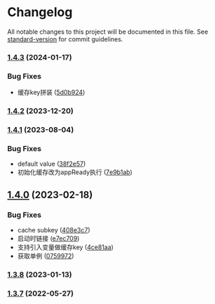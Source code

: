 # Changelog

All notable changes to this project will be documented in this file. See [standard-version](https://github.com/conventional-changelog/standard-version) for commit guidelines.

### [1.4.3](https://github.com/thinkkoa/koatty_cacheable/compare/v1.4.2...v1.4.3) (2024-01-17)


### Bug Fixes

* 缓存key拼装 ([5d0b924](https://github.com/thinkkoa/koatty_cacheable/commit/5d0b9248064d353046bd7287d3a3ee5229e88c23))

### [1.4.2](https://github.com/thinkkoa/koatty_cacheable/compare/v1.4.1...v1.4.2) (2023-12-20)

### [1.4.1](https://github.com/thinkkoa/koatty_cacheable/compare/v1.4.0...v1.4.1) (2023-08-04)


### Bug Fixes

* default value ([38f2e57](https://github.com/thinkkoa/koatty_cacheable/commit/38f2e57d52d13482907ca9eac6006d1e841bdadd))
* 初始化缓存改为appReady执行 ([7e9b1ab](https://github.com/thinkkoa/koatty_cacheable/commit/7e9b1abe6acdbdf1b6ad34efa053cbaca1e7b6d7))

## [1.4.0](https://github.com/thinkkoa/koatty_cacheable/compare/v1.3.8...v1.4.0) (2023-02-18)


### Bug Fixes

* cache subkey ([408e3c7](https://github.com/thinkkoa/koatty_cacheable/commit/408e3c709a4dfff6e7d224a22d26e58854a805ac))
* 启动时链接 ([e7ec709](https://github.com/thinkkoa/koatty_cacheable/commit/e7ec7094be106e4e48783c9b214b8369e8a18297))
* 支持引入变量做缓存key ([4ce81aa](https://github.com/thinkkoa/koatty_cacheable/commit/4ce81aaaf9610f4a62ddf43e3c4389dd003c2db8))
* 获取单例 ([0759972](https://github.com/thinkkoa/koatty_cacheable/commit/0759972adf7e86312f60f0bf77604bddf06ce0de))

### [1.3.8](https://github.com/thinkkoa/koatty_cacheable/compare/v1.3.6...v1.3.8) (2023-01-13)

### [1.3.7](https://github.com/thinkkoa/koatty_cacheable/compare/v1.3.6...v1.3.7) (2022-05-27)
